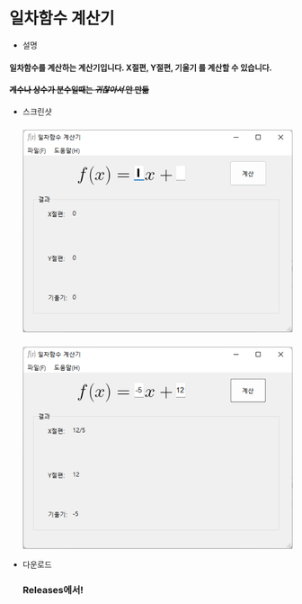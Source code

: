 # 일차함수 계산기
 * 설명
  #### 일차함수를 계산하는 계산기입니다. X절편, Y절편, 기울기 를 계산할 수 있습니다. 
  #### ~~계수나 상수가 분수일때는 *귀찮아서* 안 만듦~~
  
 * 스크린샷
   #####
   ![Image of this Program_1](https://github.com/steamkbg0506/steamkbg0506/blob/main/scr_img1.png)
   #####
   ![Image of this Program_2](https://github.com/steamkbg0506/steamkbg0506/blob/main/scr_img2.png)
   
  * 다운로드
    ### Releases에서!
